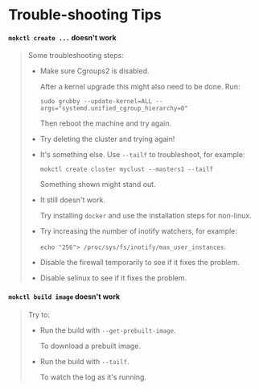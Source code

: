 # Trouble-shooting Tips

#### `mokctl create ...` doesn't work

> Some troubleshooting steps:
> 
> * Make sure Cgroups2 is disabled.
>   
>   After a kernel upgrade this might also need to be done. Run:
>   
>   `sudo grubby --update-kernel=ALL --args="systemd.unified_cgroup_hierarchy=0"`
>   
>   Then reboot the machine and try again.
> 
> * Try deleting the cluster and trying again!
> 
> * It's something else. Use `--tailf` to troubleshoot, for example:
>   
>   `mokctl create cluster myclust --masters1 --tailf`
>   
>   Something shown might stand out.
> 
> * It still doesn't work.
>   
>   Try installing `docker` and use the installation steps for non-linux.
> 
> * Try increasing the number of inotify watchers, for example:
>   
>   `echo "256"> /proc/sys/fs/inotify/max_user_instances`.
> 
> * Disable the firewall temporarily to see if it fixes the problem.
> 
> * Disable selinux to see if it fixes the problem.

#### `mokctl build image` doesn't work

> Try to:
> 
> * Run the build with `--get-prebuilt-image`.
>   
>   To download a prebuilt image.
> 
> * Run the build with `--tailf`.
>   
>   To watch the log as it's running.

